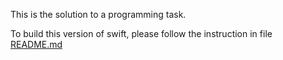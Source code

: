 This is the solution to a programming task.

To build this version of swift, please follow the instruction in file [README.md](https://github.com/apple/swift/blob/master/README.md)

